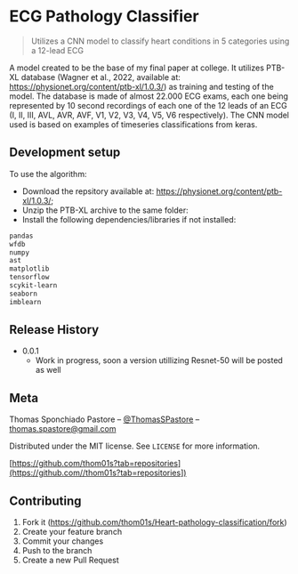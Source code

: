 # ECG Pathology Classifier
> Utilizes a CNN model to classify heart conditions in 5 categories using a 12-lead ECG

A model created to be the base of my final paper at college. It utilizes PTB-XL database (Wagner et al., 2022, available at: https://physionet.org/content/ptb-xl/1.0.3/) as training and testing of the model.
The database is made of almost 22.000 ECG exams, each one being represented by 10 second recordings of each one of the 12 leads of an ECG (I, II, III, AVL, AVR, AVF, V1, V2, V3, V4, V5, V6 respectively).
The CNN model used is based on examples of timeseries classifications from keras.

## Development setup

To use the algorithm:
- Download the repsitory available at: https://physionet.org/content/ptb-xl/1.0.3/;
- Unzip the PTB-XL archive to the same folder:
- Install the following dependencies/libraries if not installed:

```sh
pandas
wfdb
numpy
ast
matplotlib
tensorflow
scykit-learn
seaborn
imblearn
```

## Release History

* 0.0.1
    * Work in progress, soon a version utillizing Resnet-50 will be posted as well

## Meta

Thomas Sponchiado Pastore – [@ThomasSPastore](https://twitter.com/ThomasSPastore) – thomas.spastore@gmail.com

Distributed under the MIT license. See ``LICENSE`` for more information.

[https://github.com/thom01s?tab=repositories](https://github.com//thom01s?tab=repositories])

## Contributing

1. Fork it (<https://github.com/thom01s/Heart-pathology-classification/fork>)
2. Create your feature branch
3. Commit your changes
4. Push to the branch
5. Create a new Pull Request

<!-- Markdown link & img dfn's -->
[npm-image]: https://img.shields.io/npm/v/datadog-metrics.svg?style=flat-square
[npm-url]: https://npmjs.org/package/datadog-metrics
[npm-downloads]: https://img.shields.io/npm/dm/datadog-metrics.svg?style=flat-square
[travis-image]: https://img.shields.io/travis/dbader/node-datadog-metrics/master.svg?style=flat-square
[travis-url]: https://travis-ci.org/dbader/node-datadog-metrics
[wiki]: https://github.com/yourname/yourproject/wiki
